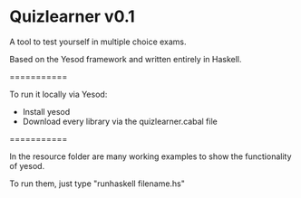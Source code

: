 Quizlearner v0.1
===========

A tool to test yourself in multiple choice exams.

Based on the Yesod framework and written entirely in Haskell.

===========


To run it locally via Yesod:

- Install yesod
- Download every library via the quizlearner.cabal file

===========

In the resource folder are many working examples to show
the functionality of yesod.

To run them, just type "runhaskell filename.hs"